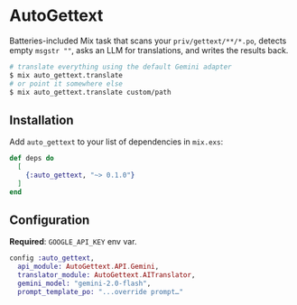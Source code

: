 # AutoGettext

Batteries-included Mix task that scans your `priv/gettext/**/*.po`, detects
empty `msgstr ""`, asks an LLM for translations, and writes the results back.

```bash
# translate everything using the default Gemini adapter
$ mix auto_gettext.translate
# or point it somewhere else
$ mix auto_gettext.translate custom/path
```

## Installation

Add `auto_gettext` to your list of dependencies in `mix.exs`:

```elixir
def deps do
  [
    {:auto_gettext, "~> 0.1.0"}
  ]
end
```

## Configuration

**Required**: `GOOGLE_API_KEY` env var.

```elixir
config :auto_gettext,
  api_module: AutoGettext.API.Gemini,
  translator_module: AutoGettext.AITranslator,
  gemini_model: "gemini-2.0-flash",
  prompt_template_po: "...override prompt…"
```
